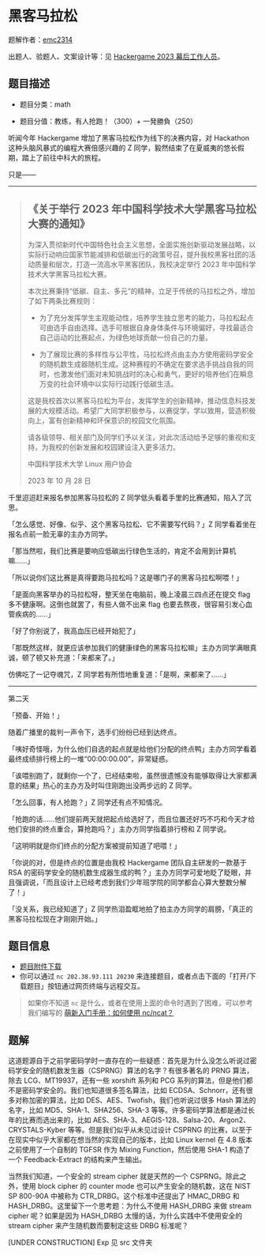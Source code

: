 # 黑客马拉松

题解作者：[emc2314](https://github.com/emc2314/)

出题人、验题人、文案设计等：见 [Hackergame 2023 幕后工作人员](https://hack.lug.ustc.edu.cn/credits/)。

## 题目描述

- 题目分类：math

- 题目分值：教练，有人抢跑！（300）+ 一発勝負（250）

听闻今年 Hackergame 增加了黑客马拉松作为线下的决赛内容，对 Hackathon 这种头脑风暴式的编程大赛倍感兴趣的 Z 同学，毅然结束了在夏威夷的悠长假期，踏上了前往中科大的旅程。

只是——

---

> ## 《关于举行 2023 年中国科学技术大学黑客马拉松大赛的通知》
>
> 为深入贯彻新时代中国特色社会主义思想，全面实施创新驱动发展战略，以实际行动响应国家节能减排和低碳出行的政策号召，提升我校黑客社团的活动质量和层次，打造一流高水平黑客团队，我校决定举行 2023 年中国科学技术大学黑客马拉松大赛。
>
> 本次比赛秉持“低碳、自主、多元”的精神，立足于传统的马拉松之外，增加了如下两条比赛规则：
>
> - 为了充分发挥学生主观能动性，培养学生独立思考的能力，马拉松起点可由选手自由选择。选手可根据自身身体条件与环境偏好，寻找最适合自己运动的比赛起点，为绿色地球贡献一份自己的力量。
>
> - 为了展现比赛的多样性与公平性，马拉松终点由主办方使用密码学安全的随机数生成器随机生成。这种赛程的不确定在要求选手挑战自我的同时，也激发他们面对未知挑战时的决心和勇气，更好的培养他们在瞬息万变的社会环境中以实际行动践行低碳生活。
>
> 这是我校首次以黑客马拉松为平台，发挥学生的创新精神，推动信息科技发展的大规模活动。希望广大同学积极参与，以赛促学，学以致用，营造积极向上，富有创新精神和环保意识的校园文化氛围。
>
> 请各级领导、相关部门及同学们予以关注，对此次活动给予足够的重视和支持，为我校的创新发展和校园建设注入更多活力。
>
> 中国科学技术大学 Linux 用户协会
>
> 2023 年 10 月 28 日

千里迢迢赶来报名参加黑客马拉松的 Z 同学低头看着手里的比赛通知，陷入了沉思。

「怎么感觉、好像、似乎、这个黑客马拉松、它不需要写代码？」Z 同学看着坐在报名点前一脸无辜的主办方同学。

「那当然啦，我们比赛是要响应低碳出行绿色生活的，肯定不会用到计算机嘛……」

「所以说你们这比赛是真得要跑马拉松吗？这是哪门子的黑客马拉松啊喂！」

「是面向黑客举办的马拉松呀，整天坐在电脑前，晚上凌晨三四点还在提交 flag 多不健康啊。这倒也就罢了，有些人做不出来 flag 也要去熬夜，很容易引发心血管疾病的……」

「好了你别说了，我高血压已经开始犯了」

「那既然这样，就更应该参加我们的健康绿色的黑客马拉松嘛」主办方同学满眼真诚，顿了顿又补充道：「来都来了。」

仿佛吃了一记夺魂咒，Z 同学若有所悟地重复道：「是啊，来都来了……」

---

第二天

「预备、开始！」

随着广播里的裁判一声令下，选手们纷纷已经到达终点。

「咦好奇怪哦，为什么他们自选的起点就是给他们分配的终点鸭」主办方同学看着最终成绩排行榜上的一堆“00:00:00.00”，非常疑惑。

「诶喂别跑了，就剩你一个了，已经结束啦，虽然很遗憾没有能够取得让大家都满意的结果」热心的主办方及时叫住刚跑出没两步远的 Z 同学。

「怎么回事，有人抢跑？」Z 同学还有点不知情况。

「抢跑的话……他们提前两天就把起点给选好了，而且位置还好巧不巧和今天才给他们安排的终点重合，算抢跑吗？」主办方同学指着排行榜和 Z 同学说。

「这明明就是你们终点的分配方案被提前知道了吧喂！」

「你说的对，但是终点的位置是由我校 Hackergame 团队自主研发的一款基于 RSA 的密码学安全的随机数生成器生成的鸭？」主办方同学可爱地眨了眨眼，并且强调说，「而且设计上已经考虑到我们少年班学院的同学都会心算大整数分解了！」

「没关系，我已经知道了」Z 同学热泪盈眶地拍了拍主办方同学的肩膀，「真正的黑客马拉松现在才刚刚开始。」


## 题目信息

- [题目附件下载](files/rsa_prng.py)
- 你可以通过 `nc 202.38.93.111 20230` 来连接题目，或者点击下面的「打开/下载题目」按钮通过网页终端与远程交互。

> 如果你不知道 `nc` 是什么，或者在使用上面的命令时遇到了困难，可以参考我们编写的 [萌新入门手册：如何使用 nc/ncat？](https://lug.ustc.edu.cn/planet/2019/09/how-to-use-nc/)
## 题解

这道题源自于之前学密码学时一直存在的一些疑惑：首先是为什么没怎么听说过密码学安全的随机数发生器（CSPRNG）算法的名字？有很多著名的 PRNG 算法，除去 LCG、MT19937，还有一些 xorshift 系列和 PCG 系列的算法，但是他们都不是密码学安全的。我们也知道很多签名算法，比如 ECDSA、Schnorr，还有很多对称加密的算法，比如 DES、AES、Twofish，我们也听说过很多 Hash 算法的名字，比如 MD5、SHA-1、SHA256、SHA-3 等等。许多密码学算法都是通过长年的比赛而选出来的，比如 AES、SHA-3、AEGIS-128、Salsa-20、Argon2、CRYSTALS-Kyber 等等。但是我们似乎从未见过设计 CSPRNG 的比赛，以至于在现实中似乎大家都在想当然的实现自己的版本，比如 Linux kernel 在 4.8 版本之前使用了一个自制的 TGFSR 作为 Mixing Function，然后使用 SHA-1 构造了一个 Feedback-Extract 的结构来产生输出。

当然我们知道，一个安全的 stream cipher 就是天然的一个 CSPRNG。除此之外，使用 block cipher 的 counter mode 也可以产生安全的随机数，这在 NIST SP 800-90A 中被称为 CTR_DRBG。这个标准中还提出了 HMAC_DRBG 和 HASH_DRBG。这里留下一个思考题：为什么不使用 HASH_DRBG 来做 stream cipher 呢？如果是因为 HASH_DRBG 太慢的话，为什么实践中不使用安全的 stream cipher 来产生随机数而要制定这些 DRBG 标准呢？

[UNDER CONSTRUCTION]
Exp 见 src 文件夹